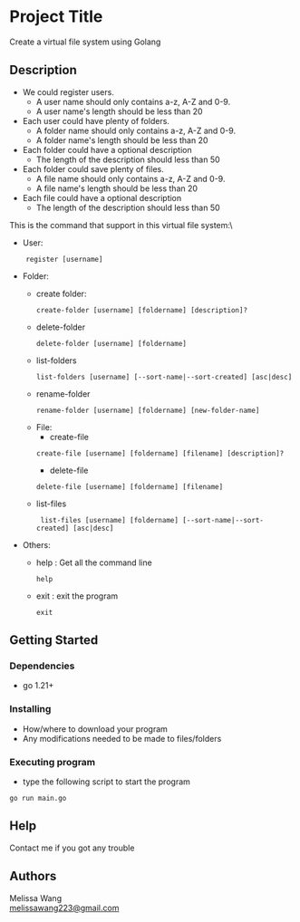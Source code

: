 # Project Title

Create a virtual file system using Golang

## Description

* We could register users.
  * A user name should only contains a-z, A-Z and 0-9.
  * A user name's length should be less than 20
* Each user could have plenty of folders.
  * A folder name should only contains a-z, A-Z and 0-9.
  * A folder name's length should be less than 20
* Each folder could have a optional description
  * The length of the description should less than 50
* Each folder could save plenty of files. 
  * A file name should only contains a-z, A-Z and 0-9.
  * A file name's length should be less than 20
* Each file could have a optional description
    * The length of the description should less than 50

This is the command that support in this virtual file system:\
* User:
```
    register [username]
```
  
* Folder:
  * create folder: 
    ```
    create-folder [username] [foldername] [description]?
    ```
  * delete-folder
    ```
    delete-folder [username] [foldername]
    ```
  * list-folders
    ```
    list-folders [username] [--sort-name|--sort-created] [asc|desc]
    ```
  * rename-folder
    ```
    rename-folder [username] [foldername] [new-folder-name]
    ```
  * File:
    * create-file
    ```
    create-file [username] [foldername] [filename] [description]?
    ```
    * delete-file
    ```
    delete-file [username] [foldername] [filename]
    ```
  * list-files
    ```
     list-files [username] [foldername] [--sort-name|--sort-created] [asc|desc]
    ```


* Others:
  * help : Get all the command line
    ```
    help
    ```
  * exit : exit the program
    ```
    exit
    ```

## Getting Started

### Dependencies

* go 1.21+

### Installing

* How/where to download your program
* Any modifications needed to be made to files/folders

### Executing program

* type the following script to start the program

```
go run main.go 
```

## Help

Contact me if you got any trouble


## Authors

Melissa Wang  
melissawang223@gmail.com

